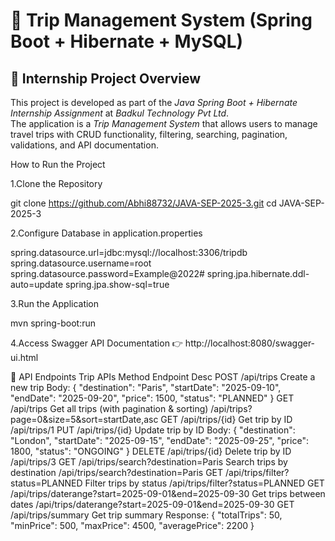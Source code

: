 # 🚀 Trip Management System (Spring Boot + Hibernate + MySQL)

## 📌 Internship Project Overview
This project is developed as part of the *Java Spring Boot + Hibernate Internship Assignment* at *Badkul Technology Pvt Ltd*.  
The application is a *Trip Management System* that allows users to manage travel trips with CRUD functionality, filtering, searching, pagination, validations, and API documentation.  

How to Run the Project

1.Clone the Repository

git clone https://github.com/Abhi88732/JAVA-SEP-2025-3.git cd JAVA-SEP-2025-3

2.Configure Database in application.properties

spring.datasource.url=jdbc:mysql://localhost:3306/tripdb spring.datasource.username=root spring.datasource.password=Example@2022# spring.jpa.hibernate.ddl-auto=update spring.jpa.show-sql=true

3.Run the Application

mvn spring-boot:run

4.Access Swagger API Documentation 👉 http://localhost:8080/swagger-ui.html

📡 API Endpoints 
Trip APIs 
Method Endpoint Desc 
POST /api/trips Create a new trip Body: { "destination": "Paris", "startDate": "2025-09-10", "endDate": "2025-09-20", "price": 1500, "status": "PLANNED" } 
GET /api/trips Get all trips (with pagination & sorting) /api/trips?page=0&size=5&sort=startDate,asc 
GET /api/trips/{id} Get trip by ID /api/trips/1 
PUT /api/trips/{id} Update trip by ID Body: { "destination": "London", "startDate": "2025-09-15", "endDate": "2025-09-25", "price": 1800, "status": "ONGOING" } 
DELETE /api/trips/{id} Delete trip by ID /api/trips/3
GET /api/trips/search?destination=Paris Search trips by destination /api/trips/search?destination=Paris 
GET /api/trips/filter?status=PLANNED Filter trips by status /api/trips/filter?status=PLANNED 
GET /api/trips/daterange?start=2025-09-01&end=2025-09-30 Get trips between dates /api/trips/daterange?start=2025-09-01&end=2025-09-30 
GET /api/trips/summary Get trip summary Response: { "totalTrips": 50, "minPrice": 500, "maxPrice": 4500, "averagePrice": 2200 }
